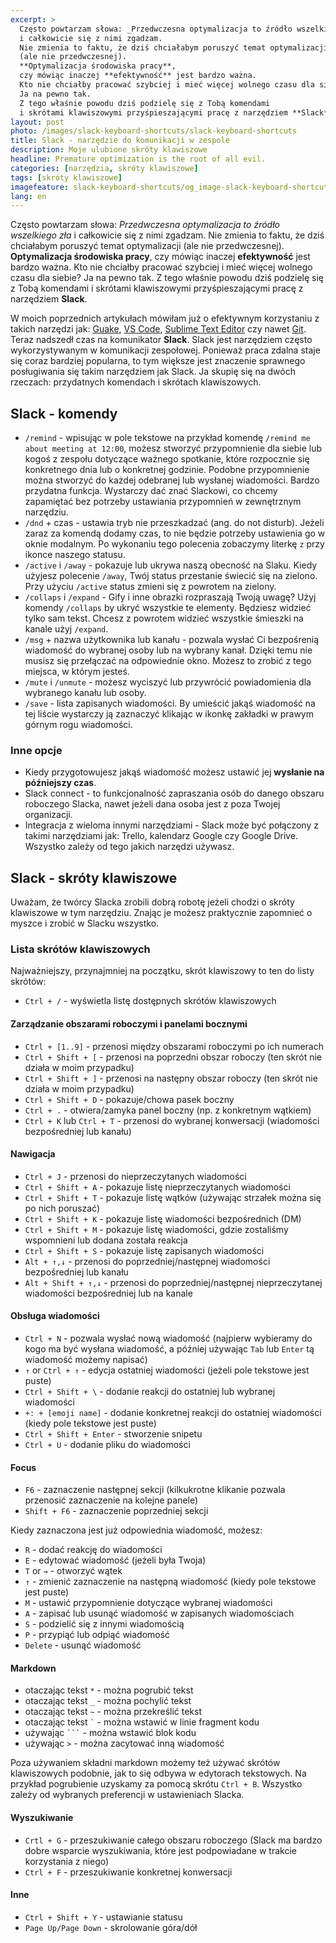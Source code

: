 ```yaml
---
excerpt: >
  Często powtarzam słowa: _Przedwczesna optymalizacja to źródło wszelkiego zła_
  i całkowicie się z nimi zgadzam.
  Nie zmienia to faktu, że dziś chciałabym poruszyć temat optymalizacji
  (ale nie przedwczesnej).
  **Optymalizacja środowiska pracy**,
  czy mówiąc inaczej **efektywność** jest bardzo ważna.
  Kto nie chciałby pracować szybciej i mieć więcej wolnego czasu dla siebie?
  Ja na pewno tak.
  Z tego właśnie powodu dziś podzielę się z Tobą komendami
  i skrótami klawiszowymi przyśpieszającymi pracę z narzędziem **Slack**.
layout: post
photo: /images/slack-keyboard-shortcuts/slack-keyboard-shortcuts
title: Slack - narzędzie do komunikacji w zespole
description: Moje ulubione skróty klawiszowe
headline: Premature optimization is the root of all evil.
categories: [narzędzia, skróty klawiszowe]
tags: [skróty klawiszowe]
imagefeature: slack-keyboard-shortcuts/og_image-slack-keyboard-shortcuts.png
lang: en
---
```


Często powtarzam słowa: _Przedwczesna optymalizacja to źródło wszelkiego zła_ i całkowicie się z nimi zgadzam. Nie zmienia to faktu, że dziś chciałabym poruszyć temat optymalizacji (ale nie przedwczesnej). **Optymalizacja środowiska pracy**, czy mówiąc inaczej **efektywność** jest bardzo ważna. Kto nie chciałby pracować szybciej i mieć więcej wolnego czasu dla siebie? Ja na pewno tak. Z tego właśnie powodu dziś podzielę się z Tobą komendami i skrótami klawiszowymi przyśpieszającymi pracę z narzędziem **Slack**.

W moich poprzednich artykułach mówiłam już o efektywnym korzystaniu z takich narzędzi jak: [Guake]({{site.baseurl}}/guake-terminal "Guake - podręczny terminal"), [VS Code]({{site.baseurl}}/visual-studio-code "Skróty klawiszowe w Visual Studio Code"), [Sublime Text Editor]({{site.baseurl}}/sublime "Skróty klawiszowe w Sublime Text Editor") czy nawet [Git]({{site.baseurl}}/kategoria/git "Git - porady i wskazówki"). Teraz nadszedł czas na komunikator **Slack**. Slack jest narzędziem często wykorzystywanym w komunikacji zespołowej. Ponieważ praca zdalna staje się coraz bardziej popularna, to tym większe jest znaczenie sprawnego posługiwania się takim narzędziem jak Slack. Ja skupię się na dwóch rzeczach: przydatnych komendach i skrótach klawiszowych.

## Slack - komendy

- `/remind` - wpisując w pole tekstowe na przykład komendę `/remind me about meeting at 12:00`, możesz stworzyć przypomnienie dla siebie lub kogoś z zespołu dotyczące ważnego spotkanie, które rozpocznie się konkretnego dnia lub o konkretnej godzinie. Podobne przypomnienie można stworzyć do każdej odebranej lub wysłanej wiadomości. Bardzo przydatna funkcja. Wystarczy dać znać Slackowi, co chcemy zapamiętać bez potrzeby ustawiania przypomnień w zewnętrznym narzędziu.
- `/dnd` + czas - ustawia tryb nie przeszkadzać (ang. do not disturb). Jeżeli zaraz za komendą dodamy czas, to nie będzie potrzeby ustawienia go w oknie modalnym. Po wykonaniu tego polecenia zobaczymy literkę `z` przy ikonce naszego statusu.
- `/active` i `/away` - pokazuje lub ukrywa naszą obecność na Slaku. Kiedy użyjesz polecenie `/away`, Twój status przestanie świecić się na zielono. Przy użyciu `/active` status zmieni się z powrotem na zielony.
- `/collaps` i `/expand` - Gify i inne obrazki rozpraszają Twoją uwagę? Użyj komendy `/collaps` by ukryć wszystkie te elementy. Będziesz widzieć tylko sam tekst. Chcesz z powrotem widzieć wszystkie śmieszki na kanale użyj `/expand`.
- `/msg` + nazwa użytkownika lub kanału - pozwala wysłać Ci bezpośrenią wiadomość do wybranej osoby lub na wybrany kanał. Dzięki temu nie musisz się przełączać na odpowiednie okno. Możesz to zrobić z tego miejsca, w którym jesteś.
- `/mute` i `/unmute` - możesz wyciszyć lub przywrócić powiadomienia dla wybranego kanału lub osoby.
- `/save` - lista zapisanych wiadomości. By umieścić jakąś wiadomość na tej liście wystarczy ją zaznaczyć klikając w ikonkę zakładki w prawym górnym rogu wiadomości.

### Inne opcje

- Kiedy przygotowujesz jakąś wiadomość możesz ustawić jej **wysłanie na późniejszy czas**.
- Slack connect - to funkcjonalność zapraszania osób do danego obszaru roboczego Slacka, nawet jeżeli dana osoba jest z poza Twojej organizacji.
- Integracja z wieloma innymi narzędziami - Slack może być połączony z takimi narzędziami jak: Trello, kalendarz Google czy Google Drive. Wszystko zależy od tego jakich narzędzi używasz.

## Slack - skróty klawiszowe

Uważam, że twórcy Slacka zrobili dobrą robotę jeżeli chodzi o skróty klawiszowe w tym narzędziu. Znając je możesz praktycznie zapomnieć o myszce i zrobić w Slacku wszystko.

### Lista skrótów klawiszowych

Najważniejszy, przynajmniej na początku, skrót klawiszowy to ten do listy skrótów:

- `Ctrl + /` - wyświetla listę dostępnych skrótów klawiszowych

#### Zarządzanie obszarami roboczymi i panelami bocznymi
- `Ctrl + [1..9]` - przenosi między obszarami roboczymi po ich numerach
- `Ctrl + Shift + [` - przenosi na poprzedni obszar roboczy (ten skrót nie działa w moim przypadku)
- `Ctrl + Shift + ]` - przenosi na następny obszar roboczy (ten skrót nie działa w moim przypadku)
- `Ctrl + Shift + D` - pokazuje/chowa pasek boczny
- `Ctrl + .` - otwiera/zamyka panel boczny (np. z konkretnym wątkiem)
- `Ctrl + K` lub `Ctrl + T` - przenosi do wybranej konwersacji (wiadomości bezpośredniej lub kanału)

#### Nawigacja
- `Ctrl + J` - przenosi do nieprzeczytanych wiadomości
- `Ctrl + Shift + A` - pokazuje listę nieprzeczytanych wiadomości
- `Ctrl + Shift + T` - pokazuje listę wątków (używając strzałek można się po nich poruszać)
- `Ctrl + Shift + K` - pokazuje listę wiadomości bezpośrednich (DM)
- `Ctrl + Shift + M` - pokazuje listę wiadomości, gdzie zostaliśmy wspomnieni lub dodana została reakcja
- `Ctrl + Shift + S` - pokazuje listę zapisanych wiadomości
- `Alt + ↑,↓` - przenosi do poprzedniej/następnej wiadomości bezpośredniej lub kanału
- `Alt + Shift + ↑,↓` - przenosi do poprzedniej/następnej nieprzeczytanej wiadomości bezpośredniej lub na kanale

#### Obsługa wiadomości
- `Ctrl + N` - pozwala wysłać nową wiadomość (najpierw wybieramy do kogo ma być wysłana wiadomość, a później używając `Tab` lub `Enter` tą wiadomość możemy napisać)
- `↑` or `Ctrl + ↑` - edycja ostatniej wiadomości (jeżeli pole tekstowe jest puste)
- `Ctrl + Shift + \` - dodanie reakcji do ostatniej lub wybranej wiadomości
- `+: + [emoji name]` - dodanie konkretnej reakcji do ostatniej wiadomości (kiedy pole tekstowe jest puste)
- `Ctrl + Shift + Enter` - stworzenie snipetu
- `Ctrl + U` - dodanie pliku do wiadomości

#### Focus
- `F6` - zaznaczenie następnej sekcji (kilkukrotne klikanie pozwala przenosić zaznaczenie na kolejne panele)
- `Shift + F6` - zaznaczenie poprzedniej sekcji

Kiedy zaznaczona jest już odpowiednia wiadomość, możesz:

- `R` - dodać reakcję do wiadomości
- `E` - edytować wiadomość (jeżeli była Twoja)
- `T` or `→` - otworzyć wątek
- `↑` - zmienić zaznaczenie na następną wiadomość (kiedy pole tekstowe jest puste)
- `M` - ustawić przypomnienie dotyczące wybranej wiadomości
- `A` - zapisać lub usunąć wiadomość w zapisanych wiadomościach
- `S` - podzielić się z innymi wiadomością
- `P` - przypiąć lub odpiąć wiadomość
- `Delete` - usunąć wiadomość

#### Markdown

- otaczając tekst `*` - można pogrubić tekst
- otaczając tekst `_` - można pochylić tekst
- otaczając tekst `~` - można przekreślić tekst
- otaczając tekst <code class="highlighter-rouge">`</code> - można wstawić w linie fragment kodu
- używając <code class="highlighter-rouge">```</code> - można wstawić blok kodu
- używając `>` - można zacytować inną wiadomość

Poza używaniem składni markdown możemy też używać skrótów klawiszowych podobnie, jak to się odbywa w edytorach tekstowych. Na przykład pogrubienie uzyskamy za pomocą skrótu `Ctrl + B`. Wszystko zależy od wybranych preferencji w ustawieniach Slacka.

#### Wyszukiwanie
- `Crtl + G` - przeszukiwanie całego obszaru roboczego (Slack ma bardzo dobre wsparcie wyszukiwania, które jest podpowiadane w trakcie korzystania z niego)
- `Ctrl + F` - przeszukiwanie konkretnej konwersacji

#### Inne
- `Ctrl + Shift + Y` - ustawianie statusu
- `Page Up/Page Down` - skrolowanie góra/dół
